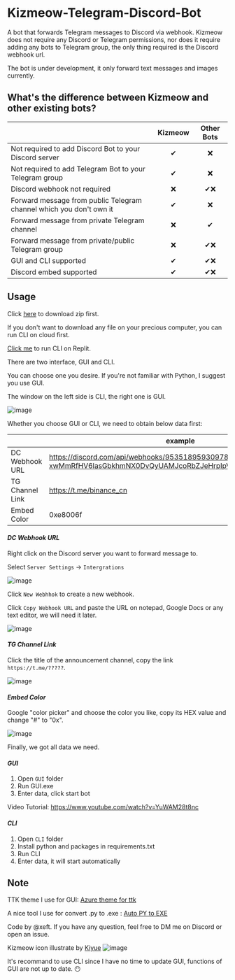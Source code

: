 # Kizmeow-Telegram-Discord-Bot
A bot that forwards Telegram messages to Discord via webhook. Kizmeow does not require any Discord or Telegram permissions, nor does it require adding any bots to Telegram group, the only thing required is the Discord webhook url.

The bot is under development, it only forward text messages and images currently. 

What's the difference between Kizmeow and other existing bots?
-----------------

|                                                                   | Kizmeow | Other Bots |
|-------------------------------------------------------------------|:-------:|:----------:|
|Not required to add Discord Bot to your Discord server             |   ✔    |     ❌     |
|Not required to add Telegram Bot to your Telegram group            |   ✔    |     ❌     |
|Discord webhook not required                                       |   ❌   |    ✔❌    |
|Forward message from public Telegram channel which you don't own it|   ✔    |     ❌    |
|Forward message from private Telegram channel                      |   ❌   |     ✔     |
|Forward message from private/public Telegram group                 |   ❌   |     ✔❌  |
|GUI and CLI supported                                              |   ✔    |    ✔❌   |
|Discord embed supported                                            |   ✔    |    ✔❌   |


Usage
-----------------

Click [here](https://github.com/Xeift/Kizmeow-Telegram-Discord-Bot/archive/refs/heads/main.zip) to download zip first.

If you don't want to download any file on your precious computer, you can run CLI on cloud first.

[Click me](https://replit.com/@xeiftc/Kizmeow-Telegram-Discord-Bot#main.py) to run CLI on Replit.

There are two interface, GUI and CLI.

You can choose one you desire. If you're not familiar with Python, I suggest you use GUI.

The window on the left side is CLI, the right one is GUI.

![image](https://user-images.githubusercontent.com/80938768/196021293-f8741207-a46c-4902-b4aa-b3f03fe467e5.png)

Whether you choose GUI or CLI, we need to obtain below data first:

|                 | example |
|-----------------|---------|
| DC Webhook URL  | https://discord.com/api/webhooks/953518959309783100/nv0byOn-xwMmRfHV6lasGbkhmNX0DvQyUAMJcoRbZJeHrpIpVKdB9bjJk962BddJRq8C |
| TG Channel Link | https://t.me/binance_cn |
| Embed Color     | 0xe8006f |

#### *DC Webhook URL*

Right click on the Discord server you want to forward message to.

Select `Server Settings` → `Intergrations`

![image](https://user-images.githubusercontent.com/80938768/196020310-9080efb6-cf40-4480-9286-9423b8d02482.png)

Click `New Webhhok` to create a new webhook.

Click `Copy Webhook URL` and paste the URL on notepad, Google Docs or any text editor, we will need it later.

![image](https://user-images.githubusercontent.com/80938768/196020693-faa13f8c-7c24-46dc-936f-e0dadb8b046a.png)

#### *TG Channel Link*

Click the title of the announcement channel, copy the link `https://t.me/?????`.

![image](https://user-images.githubusercontent.com/80938768/221586315-c9d93d38-fd34-4aa9-a649-928cd028153f.png)


#### *Embed Color*

Google "color picker" and choose the color you like, copy its HEX value and change "#" to "0x".

![image](https://user-images.githubusercontent.com/80938768/196021711-9626ec37-e4da-4dd9-9485-7d6dfefe2ef9.png)

Finally, we got all data we need.

#### *GUI*

1. Open `GUI` folder
2. Run GUI.exe
3. Enter data, click start bot

Video Tutorial: https://www.youtube.com/watch?v=YuWAM28t8nc

#### *CLI*

1. Open `CLI` folder
2. Install python and packages in requirements.txt
3. Run CLI
4. Enter data, it will start automatically

Note
-----------------

TTK theme I use for GUI: [Azure theme for ttk](https://github.com/rdbende/Azure-ttk-theme)

A nice tool I use for convert .py to .exe : [Auto PY to EXE](https://github.com/brentvollebregt/auto-py-to-exe)

Code by @xeft. If you have any question, feel free to DM me on Discord or open an issue.

Kizmeow icon illustrate by [Kiyue](https://instagram.com/sweetdays_gun_gun?igshid=YmMyMTA2M2Y=)
![image](https://user-images.githubusercontent.com/80938768/196019602-f4ac2896-cdaa-4028-acdb-53b8a0a60d43.png)

It's recommand to use CLI since I have no time to update GUI, functions of GUI are not up to date. 😶
